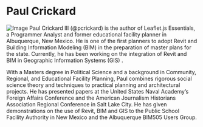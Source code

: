 Paul Crickard
======================
![Image](https://paulcrickard.files.wordpress.com/2010/06/paul.jpg?raw=true)
Paul Crickard III (@pcrickard) is the author of Leaflet.js Essentials, a Programmer Analyst and former educational facility planner in Albuquerque, New Mexico. 
He is one of the first planners to adopt Revit and Building Information Modeling (BIM) in the preparation of master plans for the state. Currently, he has been working on the integration of Revit and BIM in Geographic Information Systems (GIS) .

With a Masters degree in Political Science and a background in Community, Regional, and Educational Facility Planning, Paul combines rigorous social science theory and techniques to practical planning and architectural projects. 
He has presented papers at the United States Naval Academy’s Foreign Affairs Conference and the American Journalism Historians Association Regional Conference in Salt Lake City. 
He has given demonstrations on the use of Revit, BIM and GIS to the Public School Facility Authority in New Mexico and the Albuquerque BIM505 Users Group.
